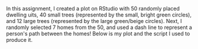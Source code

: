 In this assignment, I created a plot on RStudio with 50 randomly placed dwelling uits, 40 small trees (represented by the small, bright green circles), and 12 large trees (represented by the large green/beige circles). Next, I randomly selected 7 homes from the 50, and used a dash line to represent a person's path between the homes! Below is my plot and the script I used to produce it. 

